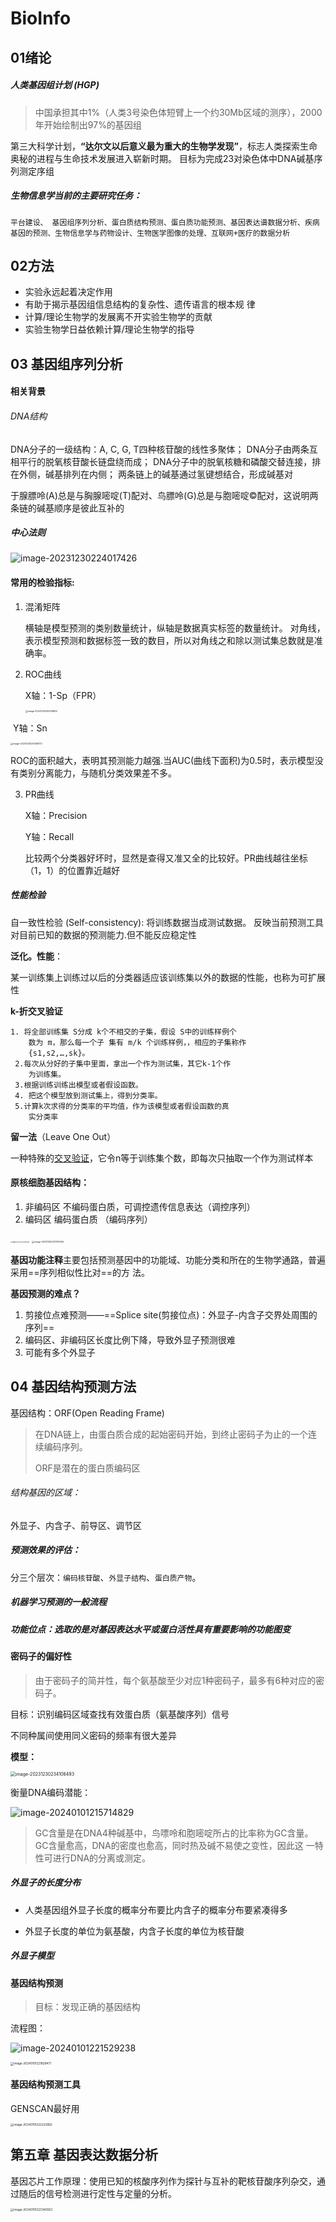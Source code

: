 # BioInfo

## 01绪论 

##### 人类基因组计划 (HGP)

> 中国承担其中1%（人类3号染色体短臂上一个约30Mb区域的测序），2000年开始绘制出97%的基因组

第三大科学计划，**“达尔文以后意义最为重大的生物学发现”**，标志人类探索生命奥秘的进程与生命技术发展进入崭新时期。
目标为完成23对染色体中DNA碱基序列测定序组

##### 生物信息学当前的主要研究任务：

`平台建设、 基因组序列分析、蛋白质结构预测、蛋白质功能预测、基因表达谱数据分析、疾病基因的预测、生物信息学与药物设计、生物医学图像的处理、互联网+医疗的数据分析`



## 02方法

- 实验永远起着决定作用
- 有助于揭示基因组信息结构的复杂性、遗传语言的根本规
  律
- 计算/理论生物学的发展离不开实验生物学的贡献
- 实验生物学日益依赖计算/理论生物学的指导

## 03 基因组序列分析

#### 相关背景

###### DNA结构

DNA分子的一级结构：A, C, G, T四种核苷酸的线性多聚体；
DNA分子由两条互相平行的脱氧核苷酸长链盘绕而成；
DNA分子中的脱氧核糖和磷酸交替连接，排在外侧，碱基排列在内侧；
两条链上的碱基通过氢键想结合，形成碱基对

于腺膘呤(A)总是与胸腺嘧啶(T)配对、鸟膘呤(G)总是与胞嘧啶©配对，这说明两条链的碱基顺序是彼此互补的

##### 中心法则

![image-20231230224017426](./assets/image-20231230224017426.png)

#### 常用的检验指标:

1. 混淆矩阵

   横轴是模型预测的类别数量统计，纵轴是数据真实标签的数量统计。
   对角线，表示模型预测和数据标签一致的数目，所以对角线之和除以测试集总数就是准确率。



2. ROC曲线

   X轴：1-Sp（FPR）

   <img src="./assets/image-20231230230238914.png" alt="image-20231230230238914" style="zoom:25%;" />

​		Y轴：Sn

<img src="./assets/image-20231230230508721.png" alt="image-20231230230508721" style="zoom:25%;" />

​	ROC的面积越大，表明其预测能力越强.当AUC(曲线下面积)为0.5时，表示模型没有类别分离能力，与随机分类效果差不多。



3. PR曲线

   X轴：Precision

   Y轴：Recall

   比较两个分类器好坏时，显然是查得又准又全的比较好。PR曲线越往坐标（1，1）的位置靠近越好

##### 性能检验

自一致性检验 (Self-consistency): 将训练数据当成测试数据。
反映当前预测工具对目前已知的数据的预测能力.但不能反应稳定性

**泛化。性能**：

某一训练集上训练过以后的分类器适应该训练集以外的数据的性能，也称为可扩展性

**k-折交叉验证**

```
1. 将全部训练集 S分成 k个不相交的子集，假设 S中的训练样例个
	数为 m，那么每一个子 集有 m/k 个训练样例，，相应的子集称作
	{s1,s2,…,sk}。
 2.每次从分好的子集中里面，拿出一个作为测试集，其它k-1个作
	为训练集。
 3.根据训练训练出模型或者假设函数。
 4. 把这个模型放到测试集上，得到分类率。
 5.计算k次求得的分类率的平均值，作为该模型或者假设函数的真
	实分类率
```

**留一法**（Leave One Out）

一种特殊的[交叉验证](https://so.csdn.net/so/search?q=交叉验证&spm=1001.2101.3001.7020)，它令n等于训练集个数，即每次只抽取一个作为测试样本



#### 原核细胞基因结构：

1. 非编码区 不编码蛋白质，可调控遗传信息表达（调控序列）
2. 编码区 编码蛋白质 （编码序列）

<img src="./assets/image-20231230231545062.png" alt="image-20231230231545062" style="zoom:15%;" />

<img src="./assets/image-20231230231709346.png" alt="image-20231230231709346" style="zoom:25%;" />

**基因功能注释**主要包括预测基因中的功能域、功能分类和所在的生物学通路，普遍采用==序列相似性比对==的方
法。

**基因预测的难点？**

1. 剪接位点难预测——==Splice site(剪接位点)：外显子-内含子交界处周围的序列==
2. 编码区、非编码区长度比例下降，导致外显子预测很难
3. 可能有多个外显子





## 04 基因结构预测方法

基因结构：ORF(Open Reading Frame)

> 在DNA链上，由蛋白质合成的起始密码开始，到终止密码子为止的一个连续编码序列。
>
> ORF是潜在的蛋白质编码区

###### 结构基因的区域：

外显子、内含子、前导区、调节区



##### 预测效果的评估：

分三个层次：`编码核苷酸`、`外显子结构`、`蛋白质产物`。



##### 机器学习预测的一般流程



##### 功能位点：选取的是对基因表达水平或蛋白活性具有重要影响的功能图变



#### 密码子的偏好性

> 由于密码子的简并性，每个氨基酸至少对应1种密码子，最多有6种对应的密码子。

目标：识别编码区域查找有效蛋白质（氨基酸序列）信号

不同种属间使用同义密码的频率有很大差异

**模型：**

<img src="./assets/image-20231230234106493.png" alt="image-20231230234106493" style="zoom: 50%;" />

衡量DNA编码潜能：

![image-20240101215714829](./assets/image-20240101215714829.png)





> GC含量是在DNA4种碱基中，鸟嘌呤和胞嘧啶所占的比率称为GC含量。
> GC含量愈高，DNA的密度也愈高，同时热及碱不易使之变性，因此这
> 一特性可进行DNA的分离或测定。



##### 外显子的长度分布

- 人类基因组外显子长度的概率分布要比内含子的概率分布要紧凑得多

- 外显子长度的单位为氨基酸，内含子长度的单位为核苷酸



##### 外显子模型



#### 基因结构预测

> 目标：发现正确的基因结构

流程图：

![image-20240101221529238](./assets/image-20240101221529238.png)

<img src="./assets/image-20240101221828471.png" alt="image-20240101221828471" style="zoom: 33%;" />

#### 基因结构预测工具

GENSCAN最好用

<img src="./assets/image-20240101222223662.png" alt="image-20240101222223662" style="zoom:33%;" />





## 第五章 基因表达数据分析

基因芯片工作原理：使用已知的核酸序列作为探针与互补的靶核苷酸序列杂交，通过随后的信号检测进行定性与定量的分析。

<img src="./assets/image-20240101223340923.png" alt="image-20240101223340923" style="zoom:33%;" />

